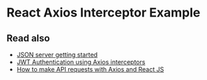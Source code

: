 # React Axios Interceptor Example

## Read also

- [JSON server getting started](https://dev.to/avinashvagh/json-server-getting-started-4475)
- [JWT Authentication using Axios interceptors](https://dev.to/mihaiandrei97/jwt-authentication-using-axios-interceptors-55be)
- [How to make API requests with Axios and React JS](https://dev.to/franklin030601/how-to-make-api-requests-with-axios-and-react-js-5a07)
